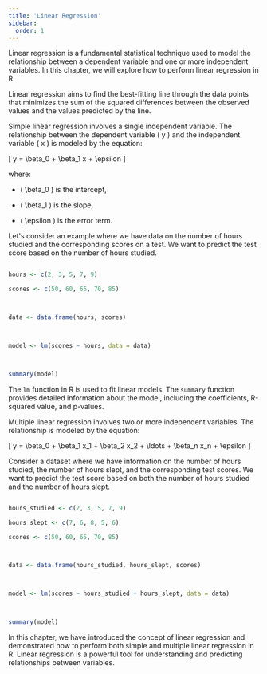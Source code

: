 ```yaml
---
title: 'Linear Regression'
sidebar:
  order: 1
---
```


 

Linear regression is a fundamental statistical technique used to model the relationship between a dependent variable and one or more independent variables. In this chapter, we will explore how to perform linear regression in R.





Linear regression aims to find the best-fitting line through the data points that minimizes the sum of the squared differences between the observed values and the values predicted by the line.





Simple linear regression involves a single independent variable. The relationship between the dependent variable \( y \) and the independent variable \( x \) is modeled by the equation:



\[ y = \beta_0 + \beta_1 x + \epsilon \]



where:

- \( \beta_0 \) is the intercept,

- \( \beta_1 \) is the slope,

- \( \epsilon \) is the error term.





Let's consider an example where we have data on the number of hours studied and the corresponding scores on a test. We want to predict the test score based on the number of hours studied.



```r

hours <- c(2, 3, 5, 7, 9)

scores <- c(50, 60, 65, 70, 85)



data <- data.frame(hours, scores)



model <- lm(scores ~ hours, data = data)



summary(model)

```



The `lm` function in R is used to fit linear models. The `summary` function provides detailed information about the model, including the coefficients, R-squared value, and p-values.





Multiple linear regression involves two or more independent variables. The relationship is modeled by the equation:



\[ y = \beta_0 + \beta_1 x_1 + \beta_2 x_2 + \ldots + \beta_n x_n + \epsilon \]





Consider a dataset where we have information on the number of hours studied, the number of hours slept, and the corresponding test scores. We want to predict the test score based on both the number of hours studied and the number of hours slept.



```r

hours_studied <- c(2, 3, 5, 7, 9)

hours_slept <- c(7, 6, 8, 5, 6)

scores <- c(50, 60, 65, 70, 85)



data <- data.frame(hours_studied, hours_slept, scores)



model <- lm(scores ~ hours_studied + hours_slept, data = data)



summary(model)

```





In this chapter, we have introduced the concept of linear regression and demonstrated how to perform both simple and multiple linear regression in R. Linear regression is a powerful tool for understanding and predicting relationships between variables.



